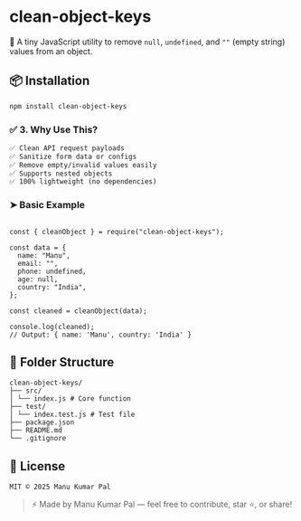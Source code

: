 # clean-object-keys

🧹 A tiny JavaScript utility to remove `null`, `undefined`, and `""` (empty string) values from an object.

## 📦 Installation

```bash
npm install clean-object-keys
```

### ✅ 3. Why Use This?

```markdown
✅ Clean API request payloads  
✅ Sanitize form data or configs  
✅ Remove empty/invalid values easily  
✅ Supports nested objects  
✅ 100% lightweight (no dependencies)
```

### ➤ Basic Example

```

const { cleanObject } = require("clean-object-keys");

const data = {
  name: "Manu",
  email: "",
  phone: undefined,
  age: null,
  country: "India",
};

const cleaned = cleanObject(data);

console.log(cleaned);
// Output: { name: 'Manu', country: 'India' }

```

## 📁 Folder Structure

```
clean-object-keys/
├── src/
│ └── index.js # Core function
├── test/
│ └── index.test.js # Test file
├── package.json
├── README.md
└── .gitignore
```

## 📄 License

```
MIT © 2025 Manu Kumar Pal
```

> ⚡ Made by Manu Kumar Pal — feel free to contribute, star ⭐, or share!
